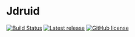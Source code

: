 # Jdruid

[![Build Status](https://api.travis-ci.org/ethendev/jdruid.svg?branch=master)](https://travis-ci.org/ethendev/jdruid)
[![Latest release](https://img.shields.io/github/release/ethendev/jdruid.svg)](https://github.com/ethendev/jdruid/releases/latest)
[![GitHub license](https://img.shields.io/badge/license-apache%202.0-blue.svg)](http://www.apache.org/licenses/LICENSE-2.0)